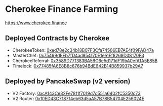 # Cherokee Finance Farming

https://www.cherokee.finance

## Deployed Contracts by Cherokee

- CherokeeToken: [0xed78e2c34b18B07F3Cfa74506EB7AE4f09FAD47a](https://bscscan.com/address/0xed78e2c34b18B07F3Cfa74506EB7AE4f09FAD47a)
- MasterChef: [0x7549BdEFb7fD4ad954170E1ee1Ef8269D08170F3](https://bscscan.com/address/0x7549BdEFb7fD4ad954170E1ee1Ef8269D08170F3)
- CherokeeReferral: [0x3589D771383BA58C6e5d171dF19bA0efA1A5E85B](https://bscscan.com/address/0x3589D771383BA58C6e5d171dF19bA0efA1A5E85B)
- Timelock: [0x77485fA6E8B8c676b94BdE642B14B859937b29A7](https://bscscan.com/address/0x77485fA6E8B8c676b94BdE642B14B859937b29A7)

## Deployed by PancakeSwap (v2 version)

- V2 Factory: [0xcA143Ce32Fe78f1f7019d7d551a6402fC5350c73](https://bscscan.com/address/0xcA143Ce32Fe78f1f7019d7d551a6402fC5350c73)
- V2 Router:  [0x10ED43C718714eb63d5aA57B78B54704E256024E](https://bscscan.com/address/0x10ED43C718714eb63d5aA57B78B54704E256024E)
